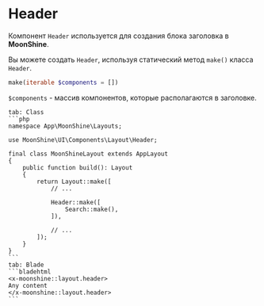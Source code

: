 # Header

Компонент `Header` используется для создания блока заголовка в **MoonShine**.

Вы можете создать `Header`, используя статический метод `make()` класса `Header`.

```php
make(iterable $components = [])
```
`$components` - массив компонентов, которые располагаются в заголовке.

~~~tabs
tab: Class
```php
namespace App\MoonShine\Layouts;

use MoonShine\UI\Components\Layout\Header;

final class MoonShineLayout extends AppLayout
{
    public function build(): Layout
    {
        return Layout::make([
            // ...

            Header::make([
                Search::make(),
            ]),

            // ...
        ]);
    }
}
```
tab: Blade
```bladehtml
<x-moonshine::layout.header>
Any content
</x-moonshine::layout.header>
```
~~~

